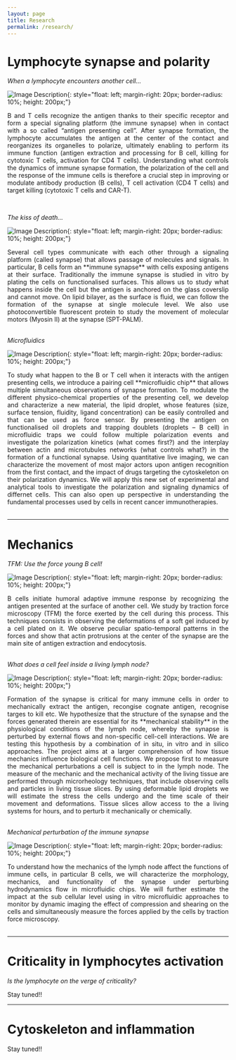 ```yaml
---
layout: page
title: Research
permalink: /research/
---
```

# Lymphocyte synapse and polarity
*When a lymphocyte encounters another cell...*

![Image Description](/assets/images/polarS.jpg){: style="float: left; margin-right: 20px; border-radius: 10%; height: 200px;"}
<div style="text-align: justify"> 

B and T cells recognize the antigen thanks to their specific receptor and form a special signaling platform (the immune synapse) when in contact with a so called “antigen presenting cell”. After synapse formation, the lymphocyte accumulates the antigen at the center of the contact and reorganizes its organelles to polarize, ultimately enabling to perform its immune function (antigen extraction and processing for B cell, killing for cytotoxic T cells, activation for CD4 T cells). Understanding what controls the dynamics of immune synapse formation, the polarization of the cell and the response of the immune cells is therefore a crucial step in improving or modulate antibody production (B cells), T cell activation (CD4 T cells) and target killing (cytotoxic T cells and CAR-T).
</div>

<br>

_The kiss of death..._

![Image Description](/assets/images/synS.jpg){: style="float: left; margin-right: 20px; border-radius: 10%; height: 200px;"}

<div style="text-align: justify"> 
Several cell types communicate with each other through a signaling platform (called synapse) that allows passage of molecules and signals. In particular, B cells form an **immune synapse** with cells exposing antigens at their surface. Traditionally the immune synapse is studied in vitro by plating the cells on functionalised surfaces. This allows us to study what happens inside the cell but the antigen is anchored on the glass coverslip and cannot move. On lipid bilayer, as the surface is fluid, we can follow the formation of the synapse at single molecule level. We also use photoconvertible fluorescent protein to study the movement of molecular motors (Myosin II) at the synapse (SPT-PALM).
</div>

<br>

_Microfluidics_

![Image Description](/assets/images/traps2S.jpg){: style="float: left; margin-right: 20px; border-radius: 10%; height: 200px;"}

<div style="text-align: justify"> 
To study what happen to the B or T cell when it interacts with the antigen presenting cells, we introduce a pairing cell **microfluidic chip** that allows multiple simultaneous observations of synapse formation. To modulate the different physico-chemical properties of the presenting cell, we develop and characterize a new material, the lipid droplet, whose features (size, surface tension, fluidity, ligand concentration) can be easily controlled and that can be used as force sensor. By presenting the antigen on functionalised oil droplets and trapping doublets (droplets – B cell) in microfluidic traps we could follow multiple polarization events and investigate the polarization kinetics (what comes first?) and the interplay between actin and microtubules networks (what controls what?) in the formation of a functional synapse. Using quantitative live imaging, we can characterize the movement of most major actors upon antigen recognition from the first contact, and the impact of drugs targeting the cytoskeleton on their polarization dynamics. We will apply this new set of experimental and analytical tools to investigate the polarization and signaling dynamics of differnet cells. This can also open up perspective in understanding the fundamental processes used by cells in recent cancer immunotherapies. 
</div>
<br>

---

# Mechanics
*TFM: Use the force young B cell!*

![Image Description](/assets/images/TFM1S.jpg){: style="float: left; margin-right: 20px; border-radius: 10%; height: 200px;"}

<div style="text-align: justify"> 
B cells initiate humoral adaptive immune response by recognizing the antigen presented at the surface of another cell. We study by traction force microscopy (TFM) the force exerted by the cell during this process. This techniques consists in observing the deformations of a soft gel induced by a cell plated on it. We observe peculiar spatio-temporal patterns in the forces and show that actin protrusions at the center of the synapse are the main site of antigen extraction and endocytosis.
</div>

<br>

*What does a cell feel inside a living lymph node?*

![Image Description](/assets/images/lnS.jpg){: style="float: left; margin-right: 20px; border-radius: 10%; height: 200px;"}

<div style="text-align: justify"> 
Formation of the synapse is critical for many immune cells in order to mechanically extract the antigen, recongise cognate antigen, recognise targes to kill etc. We hypothesize that the structure of the synapse and the forces generated therein are essential for its **mechanical stability** in the physiological conditions of the lymph node, whereby the synapse is perturbed by external flows and non-specific cell-cell interactions. We are testing this hypothesis by a combination of in situ, in vitro and in silico approaches. The project aims at a larger comprehension of how tissue mechanics influence biological cell functions.
We propose first to measure the mechanical perturbations a cell is subject to in the lymph node. The measure of the mechanic and the mechanical activity of the living tissue are performed through microrheology techniques, that include observing cells and particles in living tissue slices. By using deformable lipid droplets we will estimate the stress the cells undergo and the time scale of their movement and deformations. Tissue slices allow access to the a living systems for hours, and to perturb it mechanically or chemically. 

</div>

<br>

*Mechanical perturbation of the immune synapse*

![Image Description](/assets/images/perturbS.jpg){: style="float: left; margin-right: 20px; border-radius: 10%; height: 200px;"}

<div style="text-align: justify"> 
To understand how the mechanics of the lymph node affect the functions of immune cells, in particular B cells, we will characterize the morphology, mechanics, and functionality of the synapse under perturbing hydrodynamics flow in microfluidic chips. We will further estimate the impact at the sub cellular level using in vitro microfluidic approaches to monitor by dynamic imaging the effect of compression and shearing on the cells and simultaneously measure the forces applied by the cells by traction force microscopy.
</div>

<br>

---

# Criticality in lymphocytes activation

*Is the lymphocyte on the verge of criticality?*

Stay tuned!!
<br>

---

# Cytoskeleton and inflammation

Stay tuned!!



